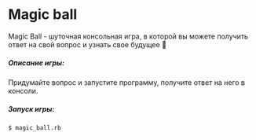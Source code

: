 # Magic ball

Magic Ball - шуточная консольная игра, в которой вы можете получить ответ на свой вопрос и узнать свое будущее 🧙

##### Описание игры:

Придумайте вопрос и запустите программу, получите ответ на него в консоли.

##### Запуск игры:
```
$ magic_ball.rb
```
